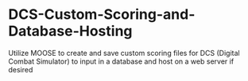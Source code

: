 # DCS-Custom-Scoring-and-Database-Hosting
Utilize MOOSE to create and save custom scoring files for DCS (Digital Combat Simulator) to input in a database and host on a web server if desired
